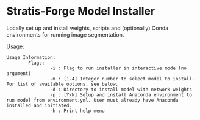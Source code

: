 # Stratis-Forge Model Installer

Locally set up and install weights, scripts and (optionally) Conda environments for running image segmentation.


Usage:

```
Usage Information:
        Flags:
                -i : Flag to run installer in interactive mode (no argument)
                -m : [1-4] Integer number to select model to install. For list of available options, see below.
                -d : Directory to install model with network weights
                -p : [Y/N] Setup and install Anaconda environment to run model from environment.yml. User must already have Anaconda installed and initiated.
                -h : Print help menu
```
